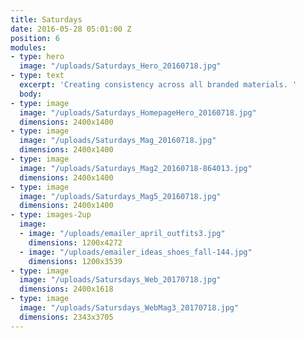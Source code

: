 ```yaml
---
title: Saturdays
date: 2016-05-28 05:01:00 Z
position: 6
modules:
- type: hero
  image: "/uploads/Saturdays_Hero_20160718.jpg"
- type: text
  excerpt: 'Creating consistency across all branded materials. '
  body: 
- type: image
  image: "/uploads/Saturdays_HomepageHero_20160718.jpg"
  dimensions: 2400x1400
- type: image
  image: "/uploads/Saturdays_Mag_20160718.jpg"
  dimensions: 2400x1400
- type: image
  image: "/uploads/Saturdays_Mag2_20160718-864013.jpg"
  dimensions: 2400x1400
- type: image
  image: "/uploads/Saturdays_Mag5_20160718.jpg"
  dimensions: 2400x1400
- type: images-2up
  image:
  - image: "/uploads/emailer_april_outfits3.jpg"
    dimensions: 1200x4272
  - image: "/uploads/emailer_ideas_shoes_fall-144.jpg"
    dimensions: 1200x3539
- type: image
  image: "/uploads/Satursdays_Web_20170718.jpg"
  dimensions: 2400x1618
- type: image
  image: "/uploads/Satursdays_WebMag3_20170718.jpg"
  dimensions: 2343x3705
---
```


